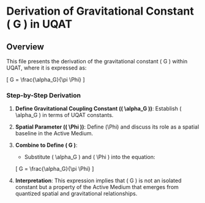 # Derivation of Gravitational Constant \( G \) in UQAT

## Overview
This file presents the derivation of the gravitational constant \( G \) within UQAT, where it is expressed as:

\[
G = \frac{\alpha_G}{\pi \Phi}
\]

### Step-by-Step Derivation

1. **Define Gravitational Coupling Constant (\( \alpha_G \))**: Establish \( \alpha_G \) in terms of UQAT constants.

2. **Spatial Parameter (\( \Phi \))**: Define \(\Phi\) and discuss its role as a spatial baseline in the Active Medium.

3. **Combine to Define \( G \)**:
   - Substitute \( \alpha_G \) and \( \Phi \) into the equation:

   \[
   G = \frac{\alpha_G}{\pi \Phi}
   \]

4. **Interpretation**: This expression implies that \( G \) is not an isolated constant but a property of the Active Medium that emerges from quantized spatial and gravitational relationships.